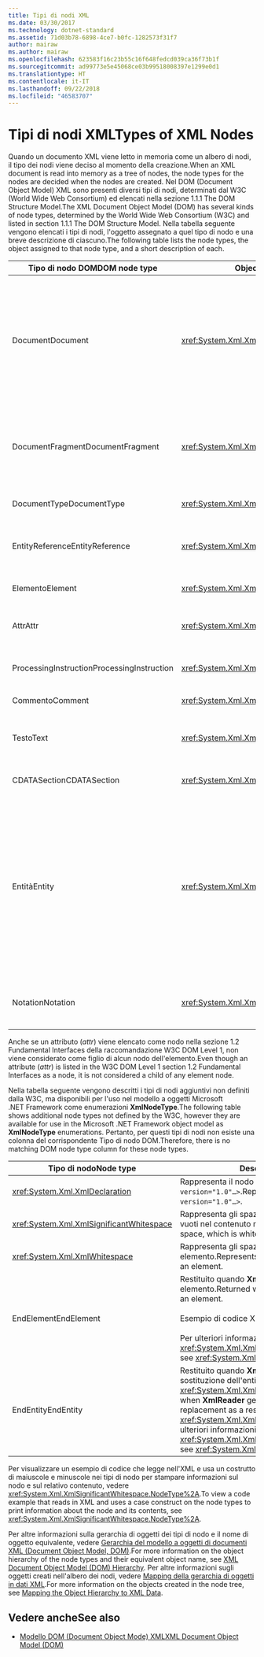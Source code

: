 ```yaml
---
title: Tipi di nodi XML
ms.date: 03/30/2017
ms.technology: dotnet-standard
ms.assetid: 71d03b78-6898-4ce7-b0fc-1282573f31f7
author: mairaw
ms.author: mairaw
ms.openlocfilehash: 623583f16c23b55c16f648fedcd039ca36f73b1f
ms.sourcegitcommit: ad99773e5e45068ce03b99518008397e1299e0d1
ms.translationtype: HT
ms.contentlocale: it-IT
ms.lasthandoff: 09/22/2018
ms.locfileid: "46583707"
---
```

# <a name="types-of-xml-nodes"></a><span data-ttu-id="877bf-102">Tipi di nodi XML</span><span class="sxs-lookup"><span data-stu-id="877bf-102">Types of XML Nodes</span></span>
<span data-ttu-id="877bf-103">Quando un documento XML viene letto in memoria come un albero di nodi, il tipo dei nodi viene deciso al momento della creazione.</span><span class="sxs-lookup"><span data-stu-id="877bf-103">When an XML document is read into memory as a tree of nodes, the node types for the nodes are decided when the nodes are created.</span></span> <span data-ttu-id="877bf-104">Nel DOM (Document Object Model) XML sono presenti diversi tipi di nodi, determinati dal W3C (World Wide Web Consortium) ed elencati nella sezione 1.1.1 The DOM Structure Model.</span><span class="sxs-lookup"><span data-stu-id="877bf-104">The XML Document Object Model (DOM) has several kinds of node types, determined by the World Wide Web Consortium (W3C) and listed in section 1.1.1 The DOM Structure Model.</span></span> <span data-ttu-id="877bf-105">Nella tabella seguente vengono elencati i tipi di nodi, l'oggetto assegnato a quel tipo di nodo e una breve descrizione di ciascuno.</span><span class="sxs-lookup"><span data-stu-id="877bf-105">The following table lists the node types, the object assigned to that node type, and a short description of each.</span></span>  
  
|<span data-ttu-id="877bf-106">Tipo di nodo DOM</span><span class="sxs-lookup"><span data-stu-id="877bf-106">DOM node type</span></span>|<span data-ttu-id="877bf-107">Object</span><span class="sxs-lookup"><span data-stu-id="877bf-107">Object</span></span>|<span data-ttu-id="877bf-108">Descrizione</span><span class="sxs-lookup"><span data-stu-id="877bf-108">Description</span></span>|  
|-------------------|------------|-----------------|  
|<span data-ttu-id="877bf-109">Document</span><span class="sxs-lookup"><span data-stu-id="877bf-109">Document</span></span>|<xref:System.Xml.XmlDocument>|<span data-ttu-id="877bf-110">Contenitore di tutti i nodi dell'albero,</span><span class="sxs-lookup"><span data-stu-id="877bf-110">The container of all the nodes in the tree.</span></span> <span data-ttu-id="877bf-111">noto anche come livello radice del documento, che non corrisponde sempre all'elemento radice.</span><span class="sxs-lookup"><span data-stu-id="877bf-111">It is also known as the document root, which is not always the same as the root element.</span></span>|  
|<span data-ttu-id="877bf-112">DocumentFragment</span><span class="sxs-lookup"><span data-stu-id="877bf-112">DocumentFragment</span></span>|<xref:System.Xml.XmlDocumentFragment>|<span data-ttu-id="877bf-113">Contenitore temporaneo di uno o più nodi senza alcuna struttura ad albero.</span><span class="sxs-lookup"><span data-stu-id="877bf-113">A temporary bag containing one or more nodes without any tree structure.</span></span>|  
|<span data-ttu-id="877bf-114">DocumentType</span><span class="sxs-lookup"><span data-stu-id="877bf-114">DocumentType</span></span>|<xref:System.Xml.XmlDocumentType>|<span data-ttu-id="877bf-115">Rappresenta il nodo `<!DOCTYPE…>`.</span><span class="sxs-lookup"><span data-stu-id="877bf-115">Represents the `<!DOCTYPE…>` node.</span></span>|  
|<span data-ttu-id="877bf-116">EntityReference</span><span class="sxs-lookup"><span data-stu-id="877bf-116">EntityReference</span></span>|<xref:System.Xml.XmlEntityReference>|<span data-ttu-id="877bf-117">Rappresenta il testo di riferimento all'entità non espanso.</span><span class="sxs-lookup"><span data-stu-id="877bf-117">Represents the non-expanded entity reference text.</span></span>|  
|<span data-ttu-id="877bf-118">Elemento</span><span class="sxs-lookup"><span data-stu-id="877bf-118">Element</span></span>|<xref:System.Xml.XmlElement>|<span data-ttu-id="877bf-119">Rappresenta il nodo di un elemento.</span><span class="sxs-lookup"><span data-stu-id="877bf-119">Represents an element node.</span></span>|  
|<span data-ttu-id="877bf-120">Attr</span><span class="sxs-lookup"><span data-stu-id="877bf-120">Attr</span></span>|<xref:System.Xml.XmlAttribute>|<span data-ttu-id="877bf-121">Rappresenta un attributo di un elemento.</span><span class="sxs-lookup"><span data-stu-id="877bf-121">Is an attribute of an element.</span></span>|  
|<span data-ttu-id="877bf-122">ProcessingInstruction</span><span class="sxs-lookup"><span data-stu-id="877bf-122">ProcessingInstruction</span></span>|<xref:System.Xml.XmlProcessingInstruction>|<span data-ttu-id="877bf-123">Nodo di istruzioni di elaborazione.</span><span class="sxs-lookup"><span data-stu-id="877bf-123">Is a processing instruction node.</span></span>|  
|<span data-ttu-id="877bf-124">Commento</span><span class="sxs-lookup"><span data-stu-id="877bf-124">Comment</span></span>|<xref:System.Xml.XmlComment>|<span data-ttu-id="877bf-125">Nodo di tipo comment.</span><span class="sxs-lookup"><span data-stu-id="877bf-125">A comment node.</span></span>|  
|<span data-ttu-id="877bf-126">Testo</span><span class="sxs-lookup"><span data-stu-id="877bf-126">Text</span></span>|<xref:System.Xml.XmlText>|<span data-ttu-id="877bf-127">Testo appartenente a un elemento o attributo.</span><span class="sxs-lookup"><span data-stu-id="877bf-127">Text belonging to an element or attribute.</span></span>|  
|<span data-ttu-id="877bf-128">CDATASection</span><span class="sxs-lookup"><span data-stu-id="877bf-128">CDATASection</span></span>|<xref:System.Xml.XmlCDataSection>|<span data-ttu-id="877bf-129">Rappresenta i CDATA.</span><span class="sxs-lookup"><span data-stu-id="877bf-129">Represents CDATA.</span></span>|  
|<span data-ttu-id="877bf-130">Entità</span><span class="sxs-lookup"><span data-stu-id="877bf-130">Entity</span></span>|<xref:System.Xml.XmlEntity>|<span data-ttu-id="877bf-131">Rappresenta le dichiarazioni `<!ENTITY…>` in un documento XML, provenienti da un subset di DTD (Document Type Definition) interne o da DTD esterne ed entità dei parametri.</span><span class="sxs-lookup"><span data-stu-id="877bf-131">Represents the `<!ENTITY…>` declarations in an XML document, either from an internal document type definition (DTD) subset or from external DTDs and parameter entities.</span></span>|  
|<span data-ttu-id="877bf-132">Notation</span><span class="sxs-lookup"><span data-stu-id="877bf-132">Notation</span></span>|<xref:System.Xml.XmlNotation>|<span data-ttu-id="877bf-133">Rappresenta una notazione dichiarata nella DTD.</span><span class="sxs-lookup"><span data-stu-id="877bf-133">Represents a notation declared in the DTD.</span></span>|  
  
 <span data-ttu-id="877bf-134">Anche se un attributo (*attr*) viene elencato come nodo nella sezione 1.2 Fundamental Interfaces della raccomandazione W3C DOM Level 1, non viene considerato come figlio di alcun nodo dell'elemento.</span><span class="sxs-lookup"><span data-stu-id="877bf-134">Even though an attribute (*attr*) is listed in the W3C DOM Level 1 section 1.2 Fundamental Interfaces as a node, it is not considered a child of any element node.</span></span>  
  
 <span data-ttu-id="877bf-135">Nella tabella seguente vengono descritti i tipi di nodi aggiuntivi non definiti dalla W3C, ma disponibili per l'uso nel modello a oggetti Microsoft .NET Framework come enumerazioni **XmlNodeType**.</span><span class="sxs-lookup"><span data-stu-id="877bf-135">The following table shows additional node types not defined by the W3C, however they are available for use in the Microsoft .NET Framework object model as **XmlNodeType** enumerations.</span></span> <span data-ttu-id="877bf-136">Pertanto, per questi tipi di nodi non esiste una colonna del corrispondente Tipo di nodo DOM.</span><span class="sxs-lookup"><span data-stu-id="877bf-136">Therefore, there is no matching DOM node type column for these node types.</span></span>  
  
|<span data-ttu-id="877bf-137">Tipo di nodo</span><span class="sxs-lookup"><span data-stu-id="877bf-137">Node type</span></span>|<span data-ttu-id="877bf-138">Descrizione</span><span class="sxs-lookup"><span data-stu-id="877bf-138">Description</span></span>|  
|---------------|-----------------|  
|<xref:System.Xml.XmlDeclaration>|<span data-ttu-id="877bf-139">Rappresenta il nodo della dichiarazione `<?xml version="1.0"…>`.</span><span class="sxs-lookup"><span data-stu-id="877bf-139">Represents the declaration node `<?xml version="1.0"…>`.</span></span>|  
|<xref:System.Xml.XmlSignificantWhitespace>|<span data-ttu-id="877bf-140">Rappresenta gli spazi vuoti significativi, ovvero gli spazi vuoti nel contenuto misto.</span><span class="sxs-lookup"><span data-stu-id="877bf-140">Represents significant white space, which is white space in mixed content.</span></span>|  
|<xref:System.Xml.XmlWhitespace>|<span data-ttu-id="877bf-141">Rappresenta gli spazi vuoti nel contenuto di un elemento.</span><span class="sxs-lookup"><span data-stu-id="877bf-141">Represents the white space in the content of an element.</span></span>|  
|<span data-ttu-id="877bf-142">EndElement</span><span class="sxs-lookup"><span data-stu-id="877bf-142">EndElement</span></span>|<span data-ttu-id="877bf-143">Restituito quando **XmlReader** raggiunge la fine di un elemento.</span><span class="sxs-lookup"><span data-stu-id="877bf-143">Returned when **XmlReader** gets to the end of an element.</span></span><br /><br /> <span data-ttu-id="877bf-144">Esempio di codice XML: **\</item>**</span><span class="sxs-lookup"><span data-stu-id="877bf-144">Example XML: **\</item>**</span></span><br /><br /> <span data-ttu-id="877bf-145">Per ulteriori informazioni, vedere <xref:System.Xml.XmlNodeType>.</span><span class="sxs-lookup"><span data-stu-id="877bf-145">For more information, see <xref:System.Xml.XmlNodeType>.</span></span>|  
|<span data-ttu-id="877bf-146">EndEntity</span><span class="sxs-lookup"><span data-stu-id="877bf-146">EndEntity</span></span>|<span data-ttu-id="877bf-147">Restituito quando **XmlReader** raggiunge la fine della sostituzione dell'entità come risultato di una chiamata a <xref:System.Xml.XmlReader.ResolveEntity%2A>.</span><span class="sxs-lookup"><span data-stu-id="877bf-147">Returned when **XmlReader** gets to the end of the entity replacement as a result of a call to <xref:System.Xml.XmlReader.ResolveEntity%2A>.</span></span> <span data-ttu-id="877bf-148">Per ulteriori informazioni, vedere <xref:System.Xml.XmlNodeType>.</span><span class="sxs-lookup"><span data-stu-id="877bf-148">For more information, see <xref:System.Xml.XmlNodeType>.</span></span>|  
  
 <span data-ttu-id="877bf-149">Per visualizzare un esempio di codice che legge nell'XML e usa un costrutto di maiuscole e minuscole nei tipi di nodo per stampare informazioni sul nodo e sul relativo contenuto, vedere <xref:System.Xml.XmlSignificantWhitespace.NodeType%2A>.</span><span class="sxs-lookup"><span data-stu-id="877bf-149">To view a code example that reads in XML and uses a case construct on the node types to print information about the node and its contents, see <xref:System.Xml.XmlSignificantWhitespace.NodeType%2A>.</span></span>  
  
 <span data-ttu-id="877bf-150">Per altre informazioni sulla gerarchia di oggetti dei tipi di nodo e il nome di oggetto equivalente, vedere [Gerarchia del modello a oggetti di documenti XML (Document Object Model, DOM)](../../../../docs/standard/data/xml/xml-document-object-model-dom-hierarchy.md).</span><span class="sxs-lookup"><span data-stu-id="877bf-150">For more information on the object hierarchy of the node types and their equivalent object name, see [XML Document Object Model (DOM) Hierarchy](../../../../docs/standard/data/xml/xml-document-object-model-dom-hierarchy.md).</span></span> <span data-ttu-id="877bf-151">Per altre informazioni sugli oggetti creati nell'albero dei nodi, vedere [Mapping della gerarchia di oggetti in dati XML](../../../../docs/standard/data/xml/mapping-the-object-hierarchy-to-xml-data.md).</span><span class="sxs-lookup"><span data-stu-id="877bf-151">For more information on the objects created in the node tree, see [Mapping the Object Hierarchy to XML Data](../../../../docs/standard/data/xml/mapping-the-object-hierarchy-to-xml-data.md).</span></span>  
  
## <a name="see-also"></a><span data-ttu-id="877bf-152">Vedere anche</span><span class="sxs-lookup"><span data-stu-id="877bf-152">See also</span></span>

- [<span data-ttu-id="877bf-153">Modello DOM (Document Object Mode) XML</span><span class="sxs-lookup"><span data-stu-id="877bf-153">XML Document Object Model (DOM)</span></span>](../../../../docs/standard/data/xml/xml-document-object-model-dom.md)
